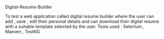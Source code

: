 Digital-Resume-Builder 

To test a web application called digital resume builder where the user can add , save , edit their personal details and can download their digital resume with a suitable template selected by the user.
Tools used : Selenium , Maeven , TestNG
